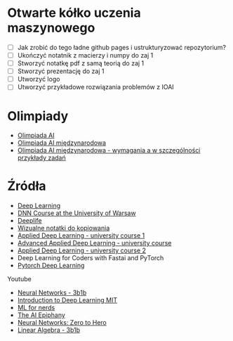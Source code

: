 # Otwarte kółko uczenia maszynowego

- [ ] Jak zrobić do tego ładne github pages i ustrukturyzować repozytorium?
- [ ] Ukończyć notatnik z macierzy i numpy do zaj 1
- [ ] Stworzyć notatkę pdf z samą teorią do zaj 1
- [ ] Stworzyć prezentację do zaj 1
- [ ] Utworzyć logo
- [ ] Utworzyć przykładowe rozwiązania problemów z IOAI

# Olimpiady
- [Olimpiada AI](https://oai.cs.uni.wroc.pl/)
- [Olimpiada AI międzynarodowa](https://ioai-official.org/)
- [Olimpiada AI międzynarodowa - wymagania a w szczególności przykłady zadań](https://ioai-official.org/how-to-prepare/)

# Źródła
- [Deep Learning](https://www.deeplearningbook.org/)
- [DNN Course at the University of Warsaw](https://github.com/mim-uw/dnn-2023-24)
- [Deeplife](https://deeplife4eu.github.io/)
- [Wizualne notatki do kopiowania](https://stanford.edu/~shervine/)
- [Applied Deep Learning - university course 1](https://github.com/Apress/applied-deep-learning)
- [Advanced Applied Deep Learning - university course](https://github.com/Apress/advanced-applied-deep-learning)
- [Applied Deep Learning - university course 2](https://github.com/maziarraissi/Applied-Deep-Learning)
- Deep Learning for Coders with Fastai and PyTorch
- [Pytorch Deep Learning](https://github.com/mrdbourke/pytorch-deep-learning)

Youtube
- [Neural Networks - 3b1b](https://www.youtube.com/watch?v=aircAruvnKk&list=PLZHQObOWTQDNU6R1_67000Dx_ZCJB-3pi)
- [Introduction to Deep Learning MIT](https://www.youtube.com/watch?v=QDX-1M5Nj7s&list=PLtBw6njQRU-rwp5__7C0oIVt26ZgjG9NI)
- [ML for nerds](https://www.youtube.com/@MLForNerds/playlists)
- [The AI Epiphany](https://www.youtube.com/@TheAIEpiphany/playlists)
- [Neural Networks: Zero to Hero](https://www.youtube.com/watch?v=VMj-3S1tku0&list=PLAqhIrjkxbuWI23v9cThsA9GvCAUhRvKZ)
- [Linear Algebra - 3b1b](https://www.youtube.com/watch?v=fNk_zzaMoSs&list=PLZHQObOWTQDPD3MizzM2xVFitgF8hE_ab)
